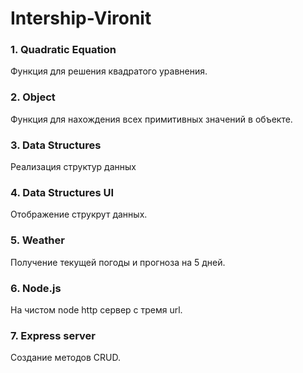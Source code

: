 # Intership-Vironit <br>

### 1. Quadratic Equation<br>
 Функция для решения квадратого уравнения. <br>
### 2. Object<br>
 Функция для нахождения всех примитивных значений в объекте.
### 3. Data Structures<br>
 Реализация структур данных
### 4. Data Structures UI<br>
 Отображение струкрут данных.
### 5. Weather<br>
 Получение текущей погоды и прогноза на 5 дней.
 ### 6. Node.js<br>
 На чистом node http сервер с тремя url.
### 7. Express server<br>
 Создание методов CRUD.